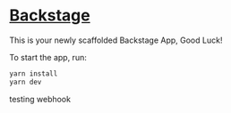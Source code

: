 # [Backstage](https://backstage.io)

This is your newly scaffolded Backstage App, Good Luck!

To start the app, run:

```sh
yarn install
yarn dev
```
testing webhook 
